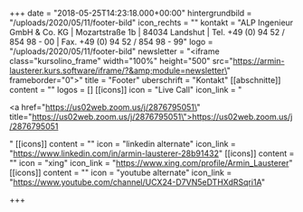 +++
date = "2018-05-25T14:23:18.000+00:00"
hintergrundbild = "/uploads/2020/05/11/footer-bild"
icon_rechts = ""
kontakt = "ALP Ingenieur GmbH & Co. KG | Mozartstraße 1b | 84034 Landshut | Tel. +49 (0) 94 52 / 854 98 - 00 | Fax. +49 (0) 94 52 / 854 98 - 99"
logo = "/uploads/2020/05/11/footer-bild"
newsletter = "<iframe class=\"kursolino_frame\" width=\"100%\" height=\"500\" src=\"https://armin-lausterer.kurs.software/iframe/?&amp;module=newsletter\" frameborder=\"0\"></iframe>"
title = "Footer"
uberschrift = "Kontakt"
[[abschnitte]]
content = ""
logos = []
[[icons]]
icon = "Live Call"
icon_link = "<p><a href=\"https://us02web.zoom.us/j/2876795051\" title=\"https://us02web.zoom.us/j/2876795051\">https://us02web.zoom.us/j/2876795051</a></p>"
[[icons]]
content = ""
icon = "linkedin alternate"
icon_link = "https://www.linkedin.com/in/armin-lausterer-28b91432"
[[icons]]
content = ""
icon = "xing"
icon_link = "https://www.xing.com/profile/Armin_Lausterer"
[[icons]]
content = ""
icon = "youtube alternate"
icon_link = "https://www.youtube.com/channel/UCX24-D7VN5eDTHXdRSqri1A"

+++
